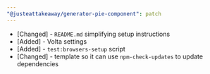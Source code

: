 ```yaml
---
"@justeattakeaway/generator-pie-component": patch
---
```


- [Changed] - `README.md` simplifying setup instructions
- [Added] - Volta settings
- [Added] - `test:browsers-setup` script
- [Changed] - template so it can use `npm-check-updates` to update dependencies
